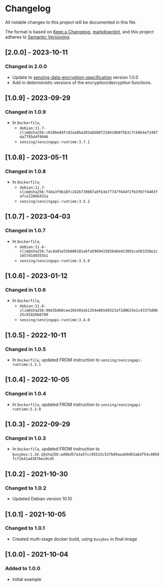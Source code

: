 # Changelog

All notable changes to this project will be documented in this file.

The format is based on [Keep a Changelog](https://keepachangelog.com/en/1.0.0/),
[markdownlint](https://dlaa.me/markdownlint/),
and this project adheres to [Semantic Versioning](https://semver.org/spec/v2.0.0.html).

## [2.0.0] - 2023-10-11

### Changed in 2.0.0

- Update to [senzing-data-encryption-specification](https://github.com/Senzing/senzing-data-encryption-specification) version 1.0.0
- Add in deterministic versions of the encryption/decryption functions.

## [1.0.9] - 2023-09-29

### Changed in 1.0.9

- In `Dockerfile`,
  - `debian:11.7-slim@sha256:c618be84fc82aa8ba203abbb07218410b0f5b3c7cb6b4e7248fda7785d4f9946`
  - `senzing/senzingapi-runtime:3.7.1`

## [1.0.8] - 2023-05-11

### Changed in 1.0.8

- In `Dockerfile`,
  - `debian:11.7-slim@sha256:f4da3f9b18fc242b739807a0fb3e77747f644f2fb3f67f4403fafce2286b431a`
  - `senzing/senzingapi-runtime:3.5.2`

## [1.0.7] - 2023-04-03

### Changed in 1.0.7

- In `Dockerfile`,
  - `debian:11.6-slim@sha256:7acda01e55b086181a6fa596941503648e423091ca563258e2c1657d140355b1`
  - `senzing/senzingapi-runtime:3.5.0`

## [1.0.6] - 2023-01-12

### Changed in 1.0.6

- In `Dockerfile`,
  - `debian:11.6-slim@sha256:98d3b4b0cee264301eb1354e0b549323af2d0633e1c43375d0b25c01826b6790`
  - `senzing/senzingapi-runtime:3.4.0`

## [1.0.5] - 2022-10-11

### Changed in 1.0.5

- In `Dockerfile`, updated FROM instruction to `senzing/senzingapi-runtime:3.3.1`

## [1.0.4] - 2022-10-05

### Changed in 1.0.4

- In `Dockerfile`, updated FROM instruction to `senzing/senzingapi-runtime:3.3.0`

## [1.0.3] - 2022-09-29

### Changed in 1.0.3

- In `Dockerfile`, updated FROM instruction to `busybox:1.34.1@sha256:ad9bd57a3a57cc95515c537b89aaa69d83a6df54c4050fcf2b41ad367bec0cd5`

## [1.0.2] - 2021-10-30

### Changed to 1.0.2

- Updated Debian version 10.10

## [1.0.1] - 2021-10-05

### Changed to 1.0.1

- Created multi-stage docker build, using `busybox` in final image

## [1.0.0] - 2021-10-04

### Added to 1.0.0

- Initial example

